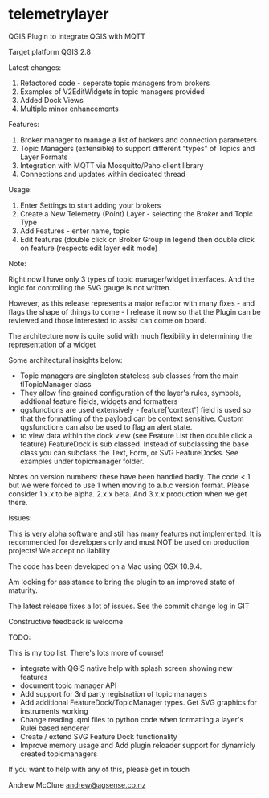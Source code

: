 telemetrylayer
==============

QGIS Plugin to integrate QGIS with MQTT


Target platform QGIS 2.8

Latest changes:

1. Refactored code - seperate topic managers from brokers
2. Examples of V2EditWidgets in topic managers provided
3. Added Dock Views
4. Multiple minor enhancements

Features:

1. Broker manager to manage a list of brokers and connection parameters
2. Topic Managers (extensible) to support different "types" of Topics and Layer Formats
3. Integration with MQTT via Mosquitto/Paho client library
4. Connections and updates within dedicated thread

Usage:
 
1. Enter Settings to start adding your brokers
2. Create a New Telemetry (Point) Layer - selecting the Broker and Topic Type
3. Add Features - enter name, topic
4. Edit features (double click on Broker Group in legend then double click on feature (respects edit layer edit mode)

Note:

Right now I have only 3 types of topic manager/widget interfaces.  And the logic for controlling the SVG gauge is not written.

However, as this release represents a major refactor with many fixes - and flags the shape of things to come - I release it now so that the Plugin can be reviewed and those interested to assist can come on board.

The architecture now is quite solid with much flexibility in determining the representation of a widget

Some architectural insights below:

- Topic managers are singleton stateless sub classes from the main tlTopicManager class 
- They allow fine grained configuration of the layer's rules, symbols, addtional feature fields, widgets and formatters
- qgsfunctions are used extensively - feature['context'] field is used so that the formatting of the payload can be context sensitive. Custom qgsfunctions can also be used to flag an alert state.
- to view data within the dock view (see Feature List then double click a feature) FeatureDock is sub classed.  Instead of subclassing the base class you can subclass the Text, Form, or SVG FeatureDocks.  See examples under topicmanager folder.

Notes on version numbers:  these have been handled badly. The code < 1 but we were forced to use 1 when moving to a.b.c version format.  Please consider 1.x.x to be alpha.  2.x.x beta. And 3.x.x production when we get there.



Issues:

This is very alpha software and still has many features not implemented.
It is recommended for developers only and must NOT be used on production projects!
We accept no liability

The code has been developed on a Mac using OSX 10.9.4.

Am looking for assistance to bring the plugin to an improved state of maturity.

The latest release fixes a lot of issues. See the commit change log in GIT

Constructive feedback is welcome

TODO:

This is my top list. There's lots more of course!

- integrate with QGIS native help with splash screen showing new features
- document topic manager API
- Add support for 3rd party registration of topic managers
- Add additional FeatureDock/TopicManager types. Get SVG graphics for instruments working
- Change reading .qml files to python code when formatting a layer's Rulei based renderer
- Create / extend SVG Feature Dock functionality
- Improve memory usage and Add plugin reloader support for dynamicly created topicmanagers


If you want to help with any of this, please get in touch

Andrew McClure <andrew@agsense.co.nz>

